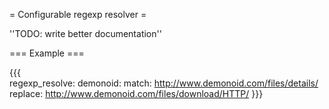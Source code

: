 = Configurable regexp resolver =
   
''TODO: write better documentation''
     
=== Example ===

{{{        
regexp_resolve:
  demonoid:
    match: http://www.demonoid.com/files/details/
    replace: http://www.demonoid.com/files/download/HTTP/
}}}
